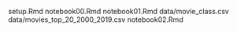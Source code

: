 setup.Rmd
notebook00.Rmd
notebook01.Rmd
data/movie_class.csv
data/movies_top_20_2000_2019.csv
notebook02.Rmd
